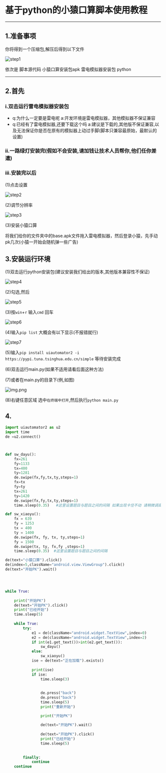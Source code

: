 # 基于python的小猿口算脚本使用教程

---
## 1.准备事项
你将得到一个压缩包,解压后得到以下文件

![step1](img/img1.png)

依次是 脚本源代码 小猿口算安装包apk 雷电模拟器安装包 python

---
## 2.首先
### i.双击运行雷电模拟器安装包
 
 - q:为什么一定要是雷电呢  a:开发环境是雷电模拟器，其他模拟器不保证兼容
 - q:已经有了雷电模拟器,还要下载这个吗 a:建议是下载的,其他版不保证兼容,以及无法保证你是否在原有的模拟器上动过手脚(脚本只兼容最原始，最默认的设置)

### ii.一路绿灯安装完(假如不会安装,请加钱让技术人员帮你,他们任你差遣)
### iii.安装完以后

(1)点击设置

![step2](img/img2.png)

(2)调节分辨率

![step3](img/img3.png)

(3)安装小猿口算

将我们给你的文件夹中的base.apk文件拖入雷电模拟器，然后登录小猿，先手动pk几次(小猿一开始会随机弹一些广告)

## 3.安装运行环境

(1)双击运行python安装包(建议安装我们给出的版本,其他版本兼容性不保证)

![step4](img/img4.png)

(2)勾选,然后

![step5](img/img5.png)

(3)按`win`+`r` 输入`cmd` 回车

![step6](img/img6.png)

(4)输入`pip list` 大概会有以下显示(不报错就行)

![step7](img/img7.png)

(5)输入`pip install uiautomator2 -i  https://pypi.tuna.tsinghua.edu.cn/simple` 等待安装完成

(6)双击运行main.py(如果不适用请看后面这种方法)

(7)或者在main.py的目录下(例,如图) 

![img.png](img/img8.png)

(8)右键任意区域 选中`在终端中打开`,然后执行`python main.py`

## 4.

```python
import uiautomator2 as u2
import time
de =u2.connect()



def sw_dayu():
    fx=261
    fy=1133
    tx=400
    ty=1281
    de.swipe(fx,fy,tx,ty,steps=1)
    fx=tx
    fy=ty
    tx=261
    ty=1420
    de.swipe(fx,fy,tx,ty,steps=1)
    time.sleep(0.35)   #这里设置题目与题目之间的间隔 如果出现卡住不动 请稍微调高一点

def sw_xiaoyu():
    fx = 639
    fy = 1253
    tx = 400
    ty = 1400
    de.swipe(fx, fy, tx, ty,steps=1)
    fy = 1500
    de.swipe(tx, ty, fx,fy ,steps=1)
    time.sleep(0.35)  #这里设置题目与题目之间的间隔

de(text="小猿口算").click()
de(index=5,className="android.view.ViewGroup").click()
de(text="开始PK").wait()




while True:
    
    print("开始PK")
    de(text="开始PK").click()
    print("已经开始")
    time.sleep(5)
    
    while True:
        try:
            e1 = de(className="android.widget.TextView",index=0)
            e2 = de(className="android.widget.TextView",index=2)
            if int(e1.get_text())>int(e2.get_text()):
                sw_dayu()
            else:
                sw_xiaoyu()
            ise = de(text="正在加载").exists()
            
            print(ise)
            if ise:
                time.sleep(3)
                
                
                de.press("back")
                de.press("back")
                time.sleep(5)
                print("重新开始")

                print("开始PK")
                
                de(text="开始PK").wait()
                
                de(text="开始PK").click()
                print("已经开始")
                time.sleep(5)
                
                
        finally:
            continue
    continue
```